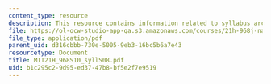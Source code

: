 ```yaml
---
content_type: resource
description: This resource contains information related to syllabus archive for 2008.
file: https://ol-ocw-studio-app-qa.s3.amazonaws.com/courses/21h-968j-nature-environment-and-empire-spring-2010/b1c295c29d95ed3747b8bf5e2f7e9519_MIT21H_968S10_syllS08.pdf
file_type: application/pdf
parent_uid: d316cbbb-730e-5005-9eb3-16bc5b6a7e43
resourcetype: Document
title: MIT21H_968S10_syllS08.pdf
uid: b1c295c2-9d95-ed37-47b8-bf5e2f7e9519
---
```

